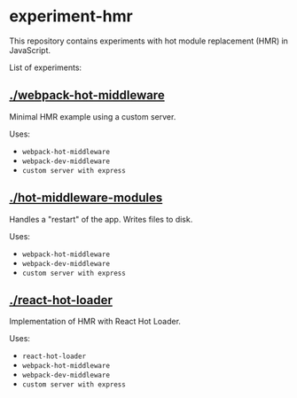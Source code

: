 # experiment-hmr

This repository contains experiments with hot module replacement (HMR) in JavaScript.

List of experiments:

## [./webpack-hot-middleware](./wepack-hot-middleware/)

Minimal HMR example using a custom server.

Uses:
- `webpack-hot-middleware`
- `webpack-dev-middleware`
- `custom server with express`

## [./hot-middleware-modules](./hot-middleware-modules/)

Handles a "restart" of the app. Writes files to disk.

Uses:
- `webpack-hot-middleware`
- `webpack-dev-middleware`
- `custom server with express`

## [./react-hot-loader](./react-hot-loader/)

Implementation of HMR with React Hot Loader.

Uses:
- `react-hot-loader`
- `webpack-hot-middleware`
- `webpack-dev-middleware`
- `custom server with express`